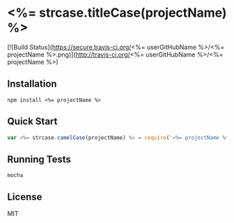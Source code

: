 # <%= strcase.titleCase(projectName) %>

[![Build Status](https://secure.travis-ci.org/<%= userGitHubName %>/<%= projectName %>.png)](http://travis-ci.org/<%= userGitHubName %>/<%= projectName %>)

## Installation

```
npm install <%= projectName %>
```

## Quick Start

``` javascript
var <%= strcase.camelCase(projectName) %> = require('<%= projectName %>');
```

## Running Tests

```
mocha
```

## License

MIT